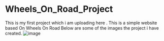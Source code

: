 # Wheels_On_Road_Project

This is my first project which i am uploading here . This is a simple website based On Wheels On Road
Below are some of the images the project i have created.
![image](https://github.com/RahulLikhar34/Tech-Project/assets/109016660/f4658c73-4151-46e7-b3d6-cbd9e9f0c4b2)
